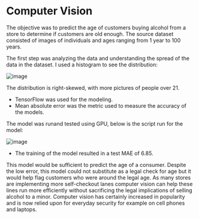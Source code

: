 # Computer Vision
The objective was to predict the age of customers buying alcohol from a store to determine if customers are old enough. The source dataset consisted of images of individuals and ages ranging from 1 year to 100 years. 

The first step was analyzing the data and understanding the spread of the data in the dataset. I used a histogram to see the distribution:

![image](https://github.com/hgharris03/TripleTenProjects/assets/106608681/7eb1c509-daeb-4695-8a5f-0fd8d7041202)

The distribution is right-skewed, with more pictures of people over 21. 

 - TensorFlow was used for the modeling.
 - Mean absolute error was the metric used to measure the accuracy of the models.

 The model was runand tested using GPU, below is the script run for the model:

 ![image](https://github.com/hgharris03/TripleTenProjects/assets/106608681/a1610623-fbd9-4944-aff5-58d7487f1207)

 - The training of the model resulted in a test MAE of 6.85.
 
This model would be sufficient to predict the age of a consumer. Despite the low error, this model could not substitute as a legal check for age but it would help flag customers who were around the legal age. As many stores are implementing more self-checkout lanes computer vision can help these lines run more efficiently without sacrificing the legal implications of selling alcohol to a minor. Computer vision has certainly increased in popularity and is now relied upon for everyday security for example on cell phones and laptops.
